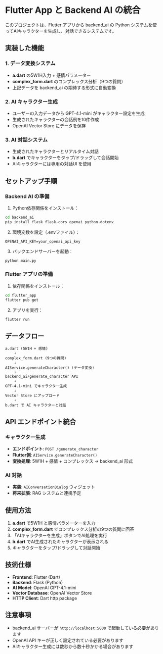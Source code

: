 # Flutter App と Backend AI の統合

このプロジェクトは、Flutter アプリから backend_ai の Python システムを使ってAIキャラクターを生成し、対話できるシステムです。

## 実装した機能

### 1. データ変換システム
- **a.dart** の5W1H入力 + 感情パラメーター
- **complex_form.dart** のコンプレックス分析（9つの質問）
- 上記データを backend_ai の期待する形式に自動変換

### 2. AI キャラクター生成
- ユーザーの入力データから GPT-4.1-mini がキャラクター設定を生成
- 生成されたキャラクターの会話例を10件作成
- OpenAI Vector Store にデータを保存

### 3. AI 対話システム
- 生成されたキャラクターとリアルタイム対話
- **b.dart** でキャラクターをタップ/ドラッグして会話開始
- AIキャラクターには専用の対話UI を使用

## セットアップ手順

### Backend AI の準備

1. Python依存関係をインストール：
```bash
cd backend_ai
pip install flask flask-cors openai python-dotenv
```

2. 環境変数を設定（.envファイル）：
```
OPENAI_API_KEY=your_openai_api_key
```

3. バックエンドサーバーを起動：
```bash
python main.py
```

### Flutter アプリの準備

1. 依存関係をインストール：
```bash
cd flutter_app
flutter pub get
```

2. アプリを実行：
```bash
flutter run
```

## データフロー

```
a.dart (5W1H + 感情) 
    ↓
complex_form.dart (9つの質問)
    ↓
AIService.generateCharacter() (データ変換)
    ↓
backend_ai/generate_character API
    ↓
GPT-4.1-mini でキャラクター生成
    ↓
Vector Store にアップロード
    ↓
b.dart で AI キャラクターと対話
```

## API エンドポイント統合

### キャラクター生成
- **エンドポイント**: `POST /generate_character`
- **Flutter側**: `AIService.generateCharacter()`
- **変換処理**: 5W1H + 感情 + コンプレックス → backend_ai 形式

### AI 対話
- **実装**: `AIConversationDialog` ウィジェット
- **将来拡張**: RAG システムと連携予定

## 使用方法

1. **a.dart** で5W1H と感情パラメーターを入力
2. **complex_form.dart** でコンプレックス分析の9つの質問に回答
3. 「AIキャラクターを生成」ボタンでAI処理を実行
4. **b.dart** でAI生成されたキャラクターが表示される
5. キャラクターをタップ/ドラッグして対話開始

## 技術仕様

- **Frontend**: Flutter (Dart)
- **Backend**: Flask (Python)
- **AI Model**: OpenAI GPT-4.1-mini
- **Vector Database**: OpenAI Vector Store
- **HTTP Client**: Dart http package

## 注意事項

- backend_ai サーバーが `http://localhost:5000` で起動している必要があります
- OpenAI API キーが正しく設定されている必要があります
- AIキャラクター生成には数秒から数十秒かかる場合があります